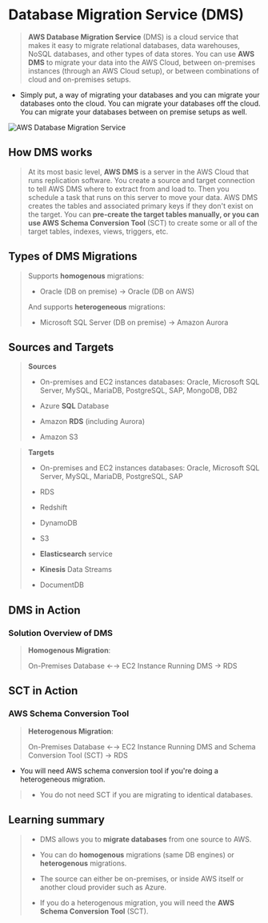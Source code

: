 # Database Migration Service (DMS)

> **AWS Database Migration Service** (DMS) is a cloud service that makes it easy to migrate relational databases, data warehouses, NoSQL databases, and other types of data stores. You can use **AWS DMS** to migrate your data into the AWS Cloud, between on-premises instances (through an AWS Cloud setup), or between combinations of cloud and on-premises setups.

* Simply put, a way of migrating your databases and you can migrate your databases onto the cloud. You can migrate your databases off the cloud. You can migrate your databases between on premise setups as well.

![AWS Database Migration Service](https://d1.awsstatic.com/product-marketing/DMS/product-page-diagram_AWS-DMS_homogeneous-database-migrations-1.703dcf071fa58120bcd52b9194f9bf7d9a3d9110.png)

## How DMS works

> At its most basic level, **AWS DMS** is a server in the AWS Cloud that runs replication software. You create a source and target connection to tell AWS DMS where to extract from and load to. Then you schedule a task that runs on this server to move your data. AWS DMS creates the tables and associated primary keys if they don't exist on the target. You can **pre-create the target tables manually, or you can use AWS Schema Conversion Tool** (SCT) to create some or all of the target tables, indexes, views, triggers, etc.

## Types of DMS Migrations

> Supports **homogenous** migrations:
>
> * Oracle (DB on premise) → Oracle (DB on AWS)
>
> And supports **heterogeneous** migrations:
>
> * Microsoft SQL Server (DB on premise) → Amazon Aurora

## Sources and Targets

> **Sources**
>
> * On-premises and EC2 instances databases: Oracle, Microsoft SQL Server, MySQL, MariaDB, PostgreSQL, SAP, MongoDB, DB2
>
> * Azure **SQL** Database
>
> * Amazon **RDS** (including Aurora)
>
> * Amazon S3

> **Targets**
>
> * On-premises and EC2 instances databases: Oracle, Microsoft SQL Server, MySQL, MariaDB, PostgreSQL, SAP
>
> * RDS
>
> * Redshift
>
> * DynamoDB
>
> * S3
>
> * **Elasticsearch** service
>
> * **Kinesis** Data Streams
>
> * DocumentDB

## DMS in Action

### Solution Overview of DMS

> **Homogenous Migration**:
>
> On-Premises Database ←→ EC2 Instance Running DMS → RDS

## SCT in Action

### AWS Schema Conversion Tool

> **Heterogenous Migration**:
>
> On-Premises Database ←→ EC2 Instance Running DMS and Schema Conversion Tool (SCT) → RDS

* You will need AWS schema conversion tool if you're doing a heterogeneous migration.

> * You do not need SCT if you are migrating to identical databases.

## Learning summary

> * DMS allows you to **migrate databases** from one source to AWS.
>
> * You can do **homogenous** migrations (same DB engines) or **heterogenous** migrations.
>
> * The source can either be on-premises, or inside AWS itself or another cloud provider such as Azure.
>
> * If you do a heterogenous migration, you will need the **AWS Schema Conversion Tool** (SCT).
